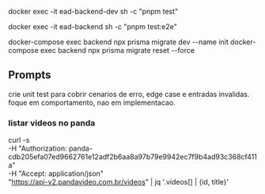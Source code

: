docker exec -it ead-backend-dev sh -c "pnpm test"

docker exec -it ead-backend sh -c "pnpm test:e2e"

docker-compose exec backend npx prisma migrate dev --name init
docker-compose exec backend npx prisma migrate reset --force


## Prompts
crie unit test para cobrir cenarios de erro, edge case e entradas invalidas. foque em comportamento, nao em implementacao.

### listar videos no panda
curl -s \
  -H "Authorization: panda-cdb205efa07ed9662761e12adf2b6aa8a97b79e9942ec7f9b4ad93c368cf411a" \
  -H "Accept: application/json" \
  "https://api-v2.pandavideo.com.br/videos" | jq '.videos[] | {id, title}'